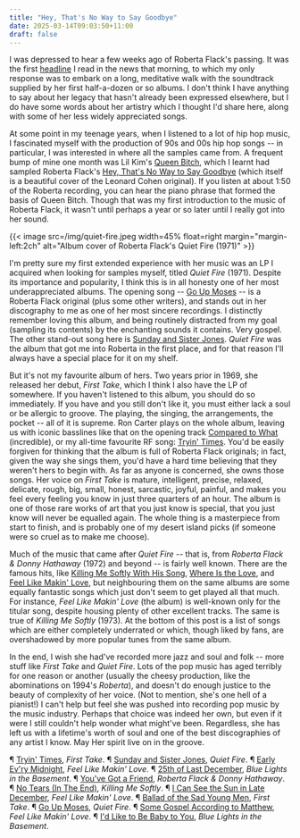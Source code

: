 ```yaml
---
title: "Hey, That's No Way to Say Goodbye"
date: 2025-03-14T09:03:50+11:00
draft: false
---
```


I was depressed to hear a few weeks ago of Roberta Flack's passing. It was the first [headline](https://www.theguardian.com/music/2025/feb/24/roberta-flack-soul-and-rb-icon-behind-killing-me-softly-dies-aged-88) I read in the news that morning, to which my only response was to embark on a long, meditative walk with the soundtrack supplied by her first half-a-dozen or so albums. I don't think I have anything to say about her legacy that hasn't already been expressed elsewhere, but I do have some words about her artistry which I thought I'd share here, along with some of her less widely appreciated songs.

At some point in my teenage years, when I listened to a lot of hip hop music, I fascinated myself with the production of 90s and 00s hip hop songs -- in particular, I was interested in where all the samples came from. A frequent bump of mine one month was Lil Kim's [Queen Bitch](https://www.youtube.com/watch?v=8rJ7VZadCGc), which I learnt had sampled Roberta Flack's [Hey, That's No Way to Say Goodbye](https://www.youtube.com/watch?v=kz38Vxkyow4) (which itself is a beautiful cover of the Leonard Cohen original). If you listen at about 1:50 of the Roberta recording, you can hear the piano phrase that formed the basis of Queen Bitch. Though that was my first introduction to the music of Roberta Flack, it wasn't until perhaps a year or so later until I really got into her sound.

{{< image src=/img/quiet-fire.jpeg width=45% float=right margin="margin-left:2ch" alt="Album cover of Roberta Flack's Quiet Fire (1971)" >}}

I'm pretty sure my first extended experience with her music was an LP I acquired when looking for samples myself, titled *Quiet Fire* (1971). Despite its importance and popularity, I think this is in all honesty one of her most underappreciated albums. The opening song -- [Go Up Moses][moses] -- is a Roberta Flack original (plus some other writers), and stands out in her discography to me as one of her most sincere recordings. I distinctly remember loving this album, and being routinely distracted from my goal (sampling its contents) by the enchanting sounds it contains. Very gospel. The other stand-out song here is [Sunday and Sister Jones][sunday-sister]. *Quiet Fire* was the album that got me into Roberta in the first place, and for that reason I'll always have a special place for it on my shelf.

But it's not my favourite album of hers. Two years prior in 1969, she released her debut, *First Take*, which I think I also have the LP of somewhere. If you haven't listened to this album, you should do so immediately. If you have and you still don't like it, you must either lack a soul or be allergic to groove. The playing, the singing, the arrangements, the pocket -- all of it is supreme. Ron Carter plays on the whole album, leaving us with iconic basslines like that on the opening track [Compared to What](https://www.youtube.com/watch?v=wDUk9Lsy_yQ) (incredible), or my all-time favourite RF song: [Tryin' Times][tryin-times]. You'd be easily forgiven for thinking that the album is full of Roberta Flack originals; in fact, given the way she sings them, you'd have a hard time believing that they weren't hers to begin with. As far as anyone is concerned, she owns those songs. Her voice on *First Take* is mature, intelligent, precise, relaxed, delicate, rough, big, small, honest, sarcastic, joyful, painful, and makes you feel every feeling you know in just three quarters of an hour. The album is one of those rare works of art that you just know is special, that you just know will never be equalled again. The whole thing is a masterpiece from start to finish, and is probably one of my desert island picks (if someone were so cruel as to make me choose). 

Much of the music that came after *Quiet Fire* -- that is, from *Roberta Flack &amp; Donny Hathaway* (1972) and beyond -- is fairly well known. There are the famous hits, like [Killing Me Softly With His Song](https://www.youtube.com/watch?v=DEbi_YjpA-Y), [Where Is the Love](https://www.youtube.com/watch?v=MBT1neIA0tc), and [Feel Like Makin' Love](https://www.youtube.com/watch?v=ySlLq9t2qgc), but neighbouring them on the same albums are some equally fantastic songs which just don't seem to get played all that much. For instance, *Feel Like Makin' Love* (the album) is well-known only for the titular song, despite housing plenty of other excellent tracks. The same is true of *Killing Me Softly* (1973). At the bottom of this post is a list of songs which are either completely underrated or which, though liked by fans, are overshadowed by more popular tunes from the same album.

In the end, I wish she had've recorded more jazz and soul and folk -- more stuff like *First Take* and *Quiet Fire*. Lots of the pop music has aged terribly for one reason or another (usually the cheesy production, like the abominations on 1994's *Roberta*), and doesn't do enough justice to the beauty of complexity of her voice. (Not to mention, she's one hell of a pianist!) I can't help but feel she was pushed into recording pop music by the music industry. Perhaps that choice was indeed her own, but even if it were I still couldn't help wonder what might've been. Regardless, she has left us with a lifetime's worth of soul and one of the best discographies of any artist I know. May Her spirit live on in the groove.

<!-- <figure> -->
<!--   <blockquote> -->
<!--     A whole lot of things that's wrong<br> -->
<!--     is going down,<br> -->
<!--     I don't understand it --<br> -->
<!--     my point of view,<br> -->
<!--     I remember somebody said,<br> -->
<!--     'Do unto others, as you would have<br> -->
<!--     him do unto you',<br> -->
<!--     and then folks wouldn't have to suffer<br> -->
<!--     if there was more love<br> -->
<!--     but these are Tryin' Times<br> -->
<!--     <br> -->
<!--     <figcaption> -->
<!--       – Roberta Flack, <cite>Tryin' Times</cite>             -->
<!--     </figcaption> -->
<!--   </blockquote> -->
<!-- </figure> -->

&para; [Tryin' Times][tryin-times], *First Take*. &para; [Sunday and Sister Jones][sunday-sister], *Quiet Fire*. &para; [Early Ev'ry Midnight][evry-midnight], *Feel Like Makin' Love*. &para; [25th of Last December][25th-december], *Blue Lights in the Basement*. &para; [You've Got a Friend][got-a-friend], *Roberta Flack &amp; Donny Hathaway*. &para; [No Tears (In The End)][no-tears], *Killing Me Softly*. &para; [I Can See the Sun in Late December][late-december], *Feel Like Makin' Love*. &para; [Ballad of the Sad Young Men][ballad-men], *First Take*. &para; [Go Up Moses][moses], *Quiet Fire*. &para; [Some Gospel According to Matthew][matthew], *Feel Like Makin' Love*. &para; [I'd Like to Be Baby to You][baby-to-you], *Blue Lights in the Basement*. 

[tryin-times]: https://www.youtube.com/watch?v=La8_flXOTrI
[ballad-men]: https://www.youtube.com/watch?v=3vjR2K6208Q
[moses]: https://www.youtube.com/watch?v=T2uN_nfMEc8
[sunday-sister]: https://www.youtube.com/watch?v=SmoClCAbLzo
[late-december]: https://www.youtube.com/watch?v=NcDBwb296ik
[matthew]: https://www.youtube.com/watch?v=h2-pNhIP0wI
[evry-midnight]: https://www.youtube.com/watch?v=_IjtqeUo8Cg
[no-tears]: https://www.youtube.com/watch?v=Cd1rOIkfgKk
[got-a-friend]: https://www.youtube.com/watch?v=RwMlpBbvB_I
[25th-december]: https://www.youtube.com/watch?v=lNobo7jHLYk
[baby-to-you]: https://www.youtube.com/watch?v=R-U8RLPiAfo
